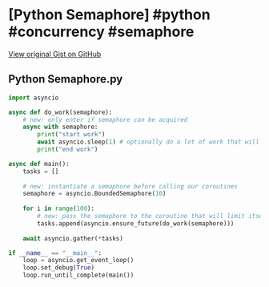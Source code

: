 # [Python Semaphore] #python #concurrency #semaphore

[View original Gist on GitHub](https://gist.github.com/Integralist/70409dd264eebf5ec6a93f733d66038a)

## Python Semaphore.py

```python
import asyncio

async def do_work(semaphore):
    # new: only enter if semaphore can be acquired
    async with semaphore:
        print("start work")
        await asyncio.sleep(1) # optionally do a lot of work that will consume memory
        print("end work")

async def main():
    tasks = []
    
    # new: instantiate a semaphore before calling our coroutines
    semaphore = asyncio.BoundedSemaphore(10)
    
    for i in range(100):
        # new: pass the semaphore to the coroutine that will limit itself
        tasks.append(asyncio.ensure_future(do_work(semaphore)))
        
    await asyncio.gather(*tasks)

if __name__ == "__main__":
    loop = asyncio.get_event_loop()
    loop.set_debug(True)
    loop.run_until_complete(main())
```

